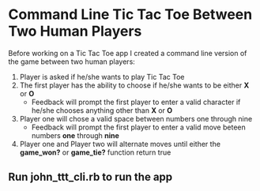 # Command Line Tic Tac Toe Between Two Human Players

Before working on a Tic Tac Toe app I created a command line version of the game between two human players:

1. Player is asked if he/she wants to play Tic Tac Toe
2. The first player has the ability to choose if he/she wants to be either **X** or **O**
	* Feedback will prompt the first player to enter a valid character if he/she chooses anything other than **X** or **O**
3. Player one will chose a valid space between numbers one through nine
	* Feedback will prompt the first player to enter a valid move beteen numbers **one** through **nine**
4. Player one and Player two will alternate moves until either the **game_won?** or **game_tie?** function return true

## Run john_ttt_cli.rb to run the app
